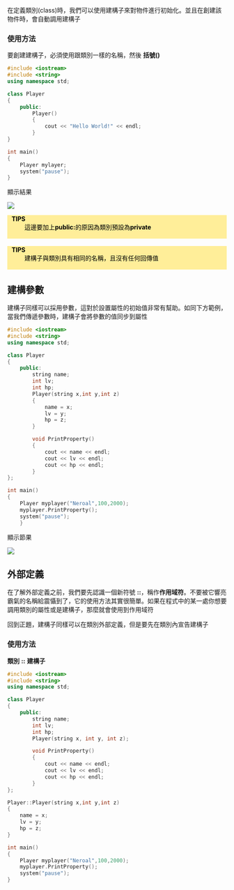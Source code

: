 在定義類別(class)時，我們可以使用建構子來對物件進行初始化。並且在創建該物件時，會自動調用建構子

### 使用方法
要創建建構子，必須使用跟類別一樣的名稱，然後 **括號()**

```C++
#include <iostream>
#include <string>
using namespace std;

class Player
{
    public:
        Player()
        {
            cout << "Hello World!" << endl;
        }
}

int main()
{
    Player mylayer;
    system("pause");
}
```
顯示結果

![](https://i.imgur.com/Y89mwHN.png)

<div style="background-color:#FFEE99;">
<b><font color="black">&nbsp&nbsp TIPS</font></b>
<br>
<font color="black">&nbsp&nbsp&nbsp&nbsp&nbsp&nbsp&nbsp&nbsp&nbsp&nbsp這邊要加上<b>public:</b>的原因為類別預設為<b>private</b><br></br> </font>
</div>
<br>
<div style="background-color:#FFEE99;">
<b><font color="black">&nbsp&nbsp TIPS</font></b>
<br>
<font color="black">&nbsp&nbsp&nbsp&nbsp&nbsp&nbsp&nbsp&nbsp&nbsp&nbsp建構子與類別具有相同的名稱，且沒有任何回傳值<br></br> </font>
</div>

## 建構參數
建構子同樣可以採用參數，這對於設置屬性的初始值非常有幫助。如同下方範例，當我們傳遞參數時，建構子會將參數的值同步到屬性

```c++
#include <iostream>
#include <string>
using namespace std;

class Player
{
    public:
        string name;
        int lv;
        int hp;
        Player(string x,int y,int z)
        {
            name = x;
            lv = y;
            hp = z;
        }

        void PrintProperty()
        {
            cout << name << endl;
            cout << lv << endl;
            cout << hp << endl;
        }
};

int main()
{
    Player myplayer("Neroal",100,2000);
    myplayer.PrintProperty();
    system("pause");
    }
```
顯示節果

![](https://i.imgur.com/kueDdf4.png)

## 外部定義
在了解外部定義之前，我們要先認識一個新符號 **::**，稱作**作用域符**。不要被它響亮霸氣的名稱給震懾到了，它的使用方法其實很簡單。如果在程式中的某一處你想要調用類別的屬性或是建構子，那麼就會使用到作用域符

回到正題，建構子同樣可以在類別外部定義，但是要先在類別內宣告建構子

### 使用方法
**類別** **::** **建構子**

```c++
#include <iostream>
#include <string>
using namespace std;

class Player
{
    public:
        string name;
        int lv;
        int hp;
        Player(string x, int y, int z);

        void PrintProperty()
        {
            cout << name << endl;
            cout << lv << endl;
            cout << hp << endl;
        }
};

Player::Player(string x,int y,int z)
{
    name = x;
    lv = y;
    hp = z;
}

int main()
{
    Player myplayer("Neroal",100,2000);
    myplayer.PrintProperty();
    system("pause");
}
```
